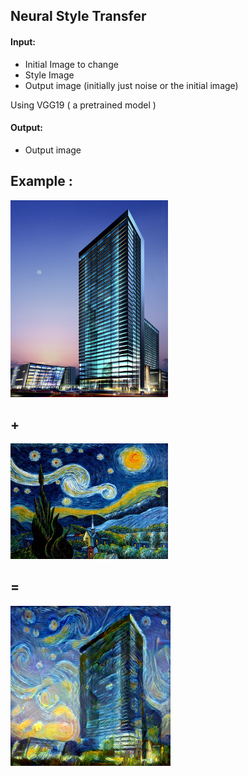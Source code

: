## Neural Style Transfer

#### Input:
- Initial Image to change 
- Style Image
- Output image (initially just noise or the initial image)

Using VGG19 ( a pretrained model )

#### Output:

- Output image


## Example :

<img src="https://github.com/tarekakrout2021/NeuralStyleTransfer/blob/main/building.jpg" width=50% height=50%>

##                     +

<img src="https://github.com/tarekakrout2021/NeuralStyleTransfer/blob/main/van_gogh_style.jpeg" width=50% height=50%>

##                     =

<img src="https://github.com/tarekakrout2021/NeuralStyleTransfer/blob/main/generated_building.png">
